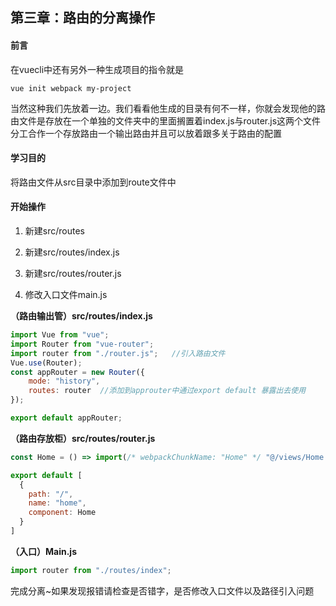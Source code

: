## 第三章：路由的分离操作

#### 前言

在vuecli中还有另外一种生成项目的指令就是

```
vue init webpack my-project
```

当然这种我们先放着一边。我们看看他生成的目录有何不一样，你就会发现他的路由文件是存放在一个单独的文件夹中的里面搁置着index.js与router.js这两个文件分工合作一个存放路由一个输出路由并且可以放着跟多关于路由的配置

#### 学习目的

将路由文件从src目录中添加到route文件中

#### 开始操作

1. 新建src/routes
2. 新建src/routes/index.js
3. 新建src/routes/router.js

4. 修改入口文件main.js

**（路由输出管）src/routes/index.js**

```javascript
import Vue from "vue";
import Router from "vue-router";
import router from "./router.js";	//引入路由文件
Vue.use(Router);
const appRouter = new Router({
    mode: "history",
    routes: router	//添加到approuter中通过export default 暴露出去使用
});

export default appRouter;
```

**（路由存放柜）src/routes/router.js**

```javascript
const Home = () => import(/* webpackChunkName: "Home" */ "@/views/Home.vue");

export default [
  {
    path: "/",
    name: "home",
    component: Home
  }
]
```

**（入口）Main.js**

```javascript
import router from "./routes/index";
```

完成分离~如果发现报错请检查是否错字，是否修改入口文件以及路径引入问题

